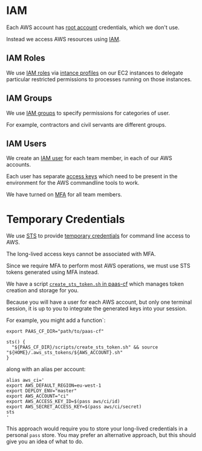 # IAM

Each AWS account has [root account](http://docs.aws.amazon.com/general/latest/gr/root-vs-iam.html) credentials, which we don't use.

Instead we access AWS resources using [IAM](http://docs.aws.amazon.com/IAM/latest/UserGuide/introduction.html).

## IAM Roles

We use [IAM roles](http://docs.aws.amazon.com/IAM/latest/UserGuide/id_roles.html) via [intance profiles](http://docs.aws.amazon.com/IAM/latest/UserGuide/id_roles_use_switch-role-ec2_instance-profiles.html) on our EC2 instances to delegate particular restricted permissions to processes running on those instances.

## IAM Groups

We use [IAM groups](http://docs.aws.amazon.com/IAM/latest/UserGuide/id_groups.html) to specify permissions for categories of user.

For example, contractors and civil servants are different groups.

## IAM Users

We create an [IAM user](http://docs.aws.amazon.com/IAM/latest/UserGuide/id_users.html) for each team member, in each of our AWS accounts.

Each user has separate [access keys](http://docs.aws.amazon.com/IAM/latest/UserGuide/id_credentials_access-keys.html) which need to be present in the environment for the AWS commandline tools to work.

We have turned on [MFA](http://docs.aws.amazon.com/IAM/latest/UserGuide/id_credentials_mfa.html) for all team members.

# Temporary Credentials

We use [STS](http://docs.aws.amazon.com/STS/latest/APIReference/API_GetSessionToken.html) to provide [temporary credentials](http://docs.aws.amazon.com/IAM/latest/UserGuide/id_credentials_temp.html) for command line access to AWS.

The long-lived access keys cannot be associated with MFA.

Since we require MFA to perform most AWS operations, we must use STS tokens generated using MFA instead.

We have a script [`create_sts_token.sh` in paas-cf](https://github.com/alphagov/paas-cf/blob/master/scripts/create_sts_token.sh) which manages token creation and storage for you.

Because you will have a user for each AWS account, but only one terminal session, it is up to you to integrate the generated keys into your session.

For example, you might add a function`:
```
export PAAS_CF_DIR="path/to/paas-cf"

sts() {
  "${PAAS_CF_DIR}/scripts/create_sts_token.sh" && source "${HOME}/.aws_sts_tokens/${AWS_ACCOUNT}.sh"
}
```

along with an alias per account:
```
alias aws_ci='
export AWS_DEFAULT_REGION=eu-west-1
export DEPLOY_ENV="master"
export AWS_ACCOUNT="ci"
export AWS_ACCESS_KEY_ID=$(pass aws/ci/id)
export AWS_SECRET_ACCESS_KEY=$(pass aws/ci/secret)
sts
'
```

This approach would require you to store your long-lived credentials in a personal `pass` store. You may prefer an alternative approach, but this should give you an idea of what to do.
